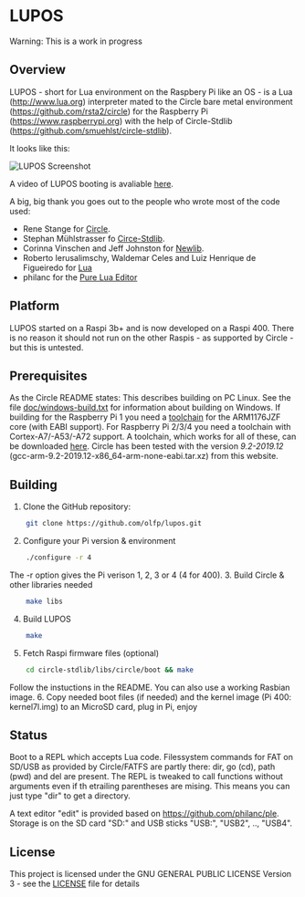 # LUPOS

Warning: This is a work in progress

## Overview
LUPOS - short for Lua environment on the Raspbery Pi like an OS - is 
a Lua (http://www.lua.org) interpreter mated to the Circle 
bare metal environment (https://github.com/rsta2/circle) 
for the Raspberry Pi (https://www.raspberrypi.org) with the help of Circle-Stdlib (https://github.com/smuehlst/circle-stdlib).

It looks like this:

![LUPOS Screenshot](https://olfp.github.io/LUPOS-Snap0.png)

A video of LUPOS booting is avaliable [here](https://youtu.be/QnL8gHgV4kQ).

A big, big thank you goes out to the people who wrote most of the code used:

* Rene Stange for [Circle](https://github.com/rsta2/circle).
* Stephan Mühlstrasser fo [Circe-Stdlib](https://github.com/smuehlst/circle-stdlib).
* Corinna Vinschen and Jeff Johnston for [Newlib](https://sourceware.org/newlib/).
* Roberto Ierusalimschy, Waldemar Celes and Luiz Henrique de Figueiredo for [Lua](http://www.lua.org)
* philanc for the [Pure Lua Editor](https://github.com/philanc/ple)

## Platform
LUPOS started on a Raspi 3b+ and is now developed on a Raspi 400. There is no reason it should not run on the other Raspis - as supported by Circle - but this is untested.

## Prerequisites
As the Circle README states:
This describes building on PC Linux. See the file [doc/windows-build.txt](doc/windows-build.txt) for information about building on Windows. If building for the Raspberry Pi 1 you need a [toolchain](http://elinux.org/Rpi_Software#ARM) for the ARM1176JZF core (with EABI support). For Raspberry Pi 2/3/4 you need a toolchain with Cortex-A7/-A53/-A72 support. A toolchain, which works for all of these, can be downloaded [here](https://developer.arm.com/tools-and-software/open-source-software/developer-tools/gnu-toolchain/gnu-a/downloads). Circle has been tested with the version *9.2-2019.12* (gcc-arm-9.2-2019.12-x86_64-arm-none-eabi.tar.xz) from this website.

## Building
 
1. Clone the GitHub repository:
```bash
	git clone https://github.com/olfp/lupos.git
```
2. Configure your Pi version & environment
```bash
	./configure -r 4
```
The -r option gives the Pi verison 1, 2, 3 or 4 (4 for 400).
3. Build Circle & other libraries needed
```bash
	make libs
```
4. Build LUPOS
```bash
	make
```
5. Fetch Raspi firmware files (optional)
```bash
	cd circle-stdlib/libs/circle/boot && make
```
Follow the instuctions in the README. You can also use a working Rasbian image.
6. Copy needed boot files (if needed) and the kernel image (Pi 400: kernel7l.img) to an MicroSD card, plug in Pi, enjoy

## Status
Boot to a REPL which accepts Lua code. Filessystem commands for FAT on SD/USB as provided by Circle/FATFS are partly there: dir, go (cd), path (pwd) and del are present. The REPL is tweaked to call functions without arguments even if th etrailing parentheses are mising. This means you can just type "dir" to get a directory. 

A text editor "edit" is provided based on https://github.com/philanc/ple.
Storage is on the SD card "SD:" and USB sticks "USB:", "USB2", .., "USB4".

## License

This project is licensed under the GNU GENERAL PUBLIC LICENSE
Version 3 - see the [LICENSE](LICENSE) file for details
